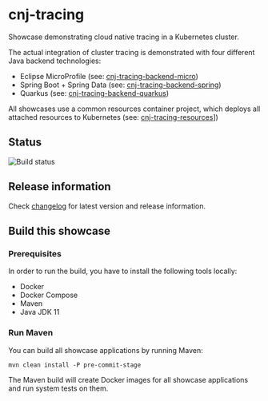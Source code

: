 # cnj-tracing

Showcase demonstrating cloud native tracing in a Kubernetes cluster.

The actual integration of cluster tracing is demonstrated with four different Java backend technologies:

* Eclipse MicroProfile (see: [cnj-tracing-backend-micro](cnj-tracing-backend-micro/README.md))
* Spring Boot + Spring Data (see: [cnj-tracing-backend-spring](cnj-tracing-backend-spring/README.md))
* Quarkus (see: [cnj-tracing-backend-quarkus](cnj-tracing-backend-quarkus/README.md))

All showcases use a common resources container project, which deploys all attached resources to Kubernetes (see: [cnj-tracing-resources](cnj-tracing-resources/README.md)])

## Status
![Build status](https://drone.cloudtrain.aws.msgoat.eu/api/badges/msgoat/cnj-tracing/status.svg)

## Release information

Check [changelog](changelog.md) for latest version and release information.

## Build this showcase 

### Prerequisites

In order to run the build, you have to install the following tools locally:
* Docker
* Docker Compose 
* Maven
* Java JDK 11   

### Run Maven

You can build all showcase applications by running Maven:
```
mvn clean install -P pre-commit-stage
```

The Maven build will create Docker images for all showcase applications and run system tests on them.